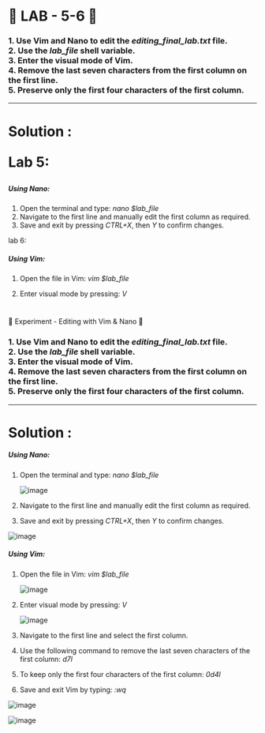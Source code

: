 <h1>
  🚀 LAB - 5-6 🚀
</h1>

<h3>
  1. Use Vim and Nano to edit the <i>editing_final_lab.txt</i> file. <br>
  2. Use the <i>lab_file</i> shell variable. <br>
  3. Enter the visual mode of Vim. <br>
  4. Remove the last seven characters from the first column on the first line. <br>
  5. Preserve only the first four characters of the first column.
</h3>

<hr>

<h1>
  Solution : 

  Lab 5:
</h1>

<h5>
  Using Nano:
</h5>
  
  1. Open the terminal and type:
     <i>
       nano $lab_file
     </i>
  2. Navigate to the first line and manually edit the first column as required.
  3. Save and exit by pressing <i>CTRL+X</i>, then <i>Y</i> to confirm changes.

  lab 6:
<h5>
  Using Vim:
</h5>

  1. Open the file in Vim:
     <i>
       vim $lab_file
     </i>
  
  2. Enter visual mode by pressing:
     <i>
       V
     </i>

     <h1>
  🚀 Experiment - Editing with Vim & Nano 🚀
</h1>

<h3>
  1. Use Vim and Nano to edit the <i>editing_final_lab.txt</i> file. <br>
  2. Use the <i>lab_file</i> shell variable. <br>
  3. Enter the visual mode of Vim. <br>
  4. Remove the last seven characters from the first column on the first line. <br>
  5. Preserve only the first four characters of the first column.
</h3>

<hr>

<h1>
  Solution : 
</h1>

<h5>
  Using Nano:
</h5>
  
  1. Open the terminal and type:
     <i>
       nano $lab_file
     </i>

     ![image](https://github.com/user-attachments/assets/41e2e443-a18c-4b55-bc98-fa61c01328d4)

  2. Navigate to the first line and manually edit the first column as required.
  3. Save and exit by pressing <i>CTRL+X</i>, then <i>Y</i> to confirm changes.

  ![image](https://github.com/user-attachments/assets/2da3e631-d781-4c87-819d-5de128fd0d8f)

  
<h5>
  Using Vim:
</h5>

  1. Open the file in Vim:
     <i>
       vim $lab_file
     </i>

     ![image](https://github.com/user-attachments/assets/7516fad3-d8a6-4528-ae6d-3addcbcc0312)

     
  2. Enter visual mode by pressing:
     <i>
       V
     </i>

     ![image](https://github.com/user-attachments/assets/9eef4ef7-296a-45b9-8f4d-57c3d8588691)

  
  3. Navigate to the first line and select the first column.
  
  4. Use the following command to remove the last seven characters of the first column:
     <i>
       d7l
     </i>
  
  5. To keep only the first four characters of the first column:
     <i>
       0d4l
     </i>

     
  
  6. Save and exit Vim by typing:
     <i>
       :wq
     </i>
  
  ![image](https://github.com/user-attachments/assets/9e5e0142-3b7c-47c5-8e2d-ffd430b31549)

  ![image](https://github.com/user-attachments/assets/d4131f0a-36cd-44f8-af89-806e2dc652a0)



